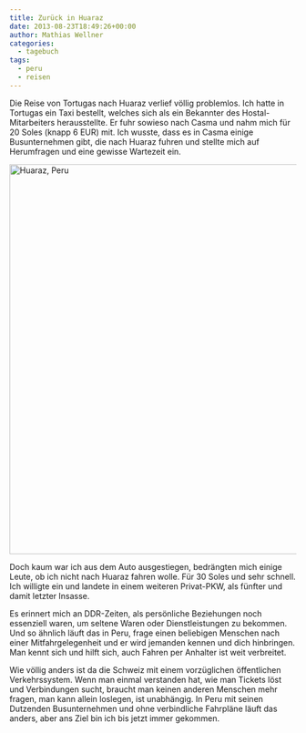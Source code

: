 ```yaml
---
title: Zurück in Huaraz
date: 2013-08-23T18:49:26+00:00
author: Mathias Wellner
categories:
  - tagebuch
tags:
  - peru
  - reisen
---
```

Die Reise von Tortugas nach Huaraz verlief völlig problemlos. Ich hatte in Tortugas ein Taxi bestellt, welches sich als ein Bekannter des Hostal-Mitarbeiters herausstellte. Er fuhr sowieso nach Casma und nahm mich für 20 Soles (knapp 6 EUR) mit. Ich wusste, dass es in Casma einige Busunternehmen gibt, die nach Huaraz fuhren und stellte mich auf Herumfragen und eine gewisse Wartezeit ein. 

<a data-flickr-embed="true"  href="https://www.flickr.com/photos/mwellner/9797594375/" title="Huaraz, Peru"><img src="https://c1.staticflickr.com/3/2836/9797594375_b97ac4a181_b.jpg" width="1024" height="685" alt="Huaraz, Peru"></a><script async src="//embedr.flickr.com/assets/client-code.js" charset="utf-8"></script>

Doch kaum war ich aus dem Auto ausgestiegen, bedrängten mich einige Leute, ob ich nicht nach Huaraz fahren wolle. Für 30 Soles und sehr schnell. Ich willigte ein und landete in einem weiteren Privat-PKW, als fünfter und damit letzter Insasse. 

Es erinnert mich an DDR-Zeiten, als persönliche Beziehungen noch essenziell waren, um seltene Waren oder Dienstleistungen zu bekommen. Und so ähnlich läuft das in Peru, frage einen beliebigen Menschen nach einer Mitfahrgelegenheit und er wird jemanden kennen und dich hinbringen. Man kennt sich und hilft sich, auch Fahren per Anhalter ist weit verbreitet. 

Wie völlig anders ist da die Schweiz mit einem vorzüglichen öffentlichen Verkehrssystem. Wenn man einmal verstanden hat, wie man Tickets löst und Verbindungen sucht, braucht man keinen anderen Menschen mehr fragen, man kann allein loslegen, ist unabhängig. In Peru mit seinen Dutzenden Busunternehmen und ohne verbindliche Fahrpläne läuft das anders, aber ans Ziel bin ich bis jetzt immer gekommen.